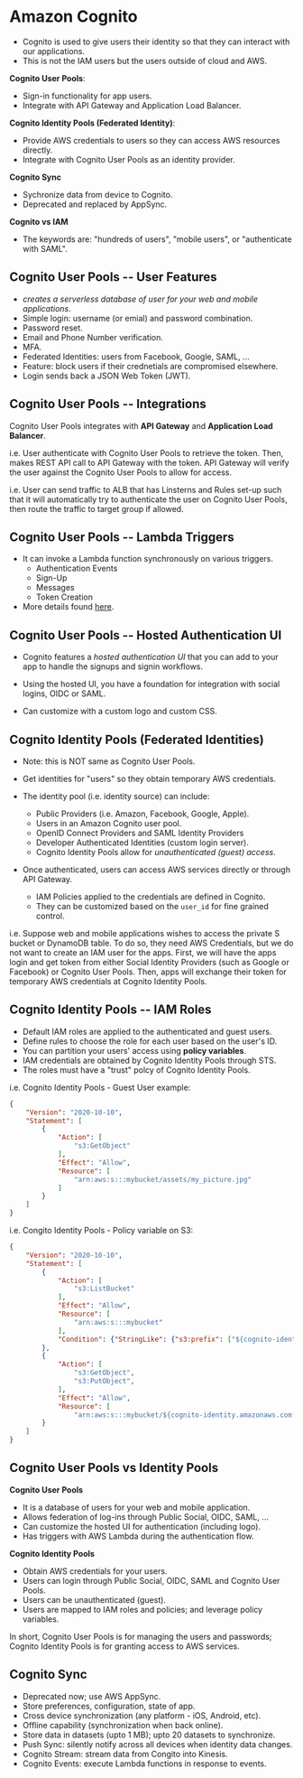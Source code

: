 Amazon Cognito
==============

- Cognito is used to give users their identity so that they can interact with
  our applications.
- This is not the IAM users but the users outside of cloud and AWS.

**Cognito User Pools**:

- Sign-in functionality for app users.
- Integrate with API Gateway and Application Load Balancer.

**Cognito Identity Pools (Federated Identity)**:

- Provide AWS credentials to users so they can access AWS resources directly.
- Integrate with Cognito User Pools as an identity provider.

**Cognito Sync**

- Sychronize data from device to Cognito.
- Deprecated and replaced by AppSync.

**Cognito vs IAM**

- The keywords are: "hundreds of users", "mobile users", or "authenticate with
  SAML".

Cognito User Pools -- User Features
-----------------------------------

- _creates a serverless database of user for your web and mobile applications_.
- Simple login: username (or emial) and password combination.
- Password reset.
- Email and Phone Number verification.
- MFA.
- Federated Identities: users from Facebook, Google, SAML, ...
- Feature: block users if their crednetials are compromised elsewhere.
- Login sends back a JSON Web Token (JWT).

Cognito User Pools -- Integrations
----------------------------------

Cognito User Pools integrates with **API Gateway** and **Application Load
Balancer**.

i.e. User authenticate with Cognito User Pools to retrieve the token. Then,
makes REST API call to API Gateway with the token. API Gateway will verify the
user against the Cognito User Pools to allow for access.

i.e. User can send traffic to ALB that has Linsterns and Rules set-up such that
it will automatically try to authenticate the user on Cognito User Pools, then
route the traffic to target group if allowed.

Cognito User Pools -- Lambda Triggers
-------------------------------------

- It can invoke a Lambda function synchronously on various triggers.
    - Authentication Events
    - Sign-Up
    - Messages
    - Token Creation
- More details found
  [here](https://doc.aws.amazon.com/cognito/latest/developerguide/cognito-user-identity-pools-working-with-aws-lambda-triggers.html).

Cognito User Pools -- Hosted Authentication UI
----------------------------------------------

- Cognito features a _hosted authentication UI_ that you can add to your app to
  handle the signups and signin workflows.

- Using the hosted UI, you have a foundation for integration with social
  logins, OIDC or SAML.

- Can customize with a custom logo and custom CSS.

Cognito Identity Pools (Federated Identities)
---------------------------------------------

- Note: this is NOT same as Cognito User Pools.
- Get identities for "users" so they obtain temporary AWS credentials.
- The identity pool (i.e. identity source) can include:
    - Public Providers (i.e. Amazon, Facebook, Google, Apple).
    - Users in an Amazon Cognito user pool.
    - OpenID Connect Providers and SAML Identity Providers
    - Developer Authenticated Identities (custom login server).
    - Cognito Identity Pools allow for _unauthenticated (guest) access_.

- Once authenticated, users can access AWS services directly or through API
  Gateway.
    - IAM Policies applied to the credentials are defined in Cognito.
    - They can be customized based on the `user_id` for fine grained control.

i.e. Suppose web and mobile applications wishes to access the private S bucket
or DynamoDB table. To do so, they need AWS Credentials, but we do not want to
create an IAM user for the apps. First, we will have the apps login and get
token from either Social Identity Providers (such as Google or Facebook) or
Cognito User Pools. Then, apps will exchange their token for temporary AWS
credentials at Cognito Identity Pools.

Cognito Identity Pools -- IAM Roles
-----------------------------------

- Default IAM roles are applied to the authenticated and guest users.
- Define rules to choose the role for each user based on the user's ID.
- You can partition your users' access using **policy variables**.
- IAM credentials are obtained by Cognito Identity Pools through STS.
- The roles must have a "trust" polcy of Cognito Identity Pools.

i.e. Cognito Identity Pools - Guest User example:

```json
{
    "Version": "2020-10-10",
    "Statement": [
        {
            "Action": [
                "s3:GetObject"
            ],
            "Effect": "Allow",
            "Resource": [
                "arn:aws:s:::mybucket/assets/my_picture.jpg"
            ]
        }
    ]
}
```

i.e. Congito Identity Pools - Policy variable on S3:

```json
{
    "Version": "2020-10-10",
    "Statement": [
        {
            "Action": [
                "s3:ListBucket"
            ],
            "Effect": "Allow",
            "Resource": [
                "arn:aws:s:::mybucket"
            ],
            "Condition": {"StringLike": {"s3:prefix": ["${cognito-identity.amazonaws.com:sub}/*"]}}
        },
        {
            "Action": [
                "s3:GetObject",
                "s3:PutObject",
            ],
            "Effect": "Allow",
            "Resource": [
                "arn:aws:s:::mybucket/${cognito-identity.amazonaws.com:sub}/*"]
        }
    ]
}
```

Cognito User Pools vs Identity Pools
------------------------------------

**Cognito User Pools**

- It is a database of users for your web and mobile application.
- Allows federation of log-ins through Public Social, OIDC, SAML, ...
- Can customize the hosted UI for authentication (including logo).
- Has triggers with AWS Lambda during the authentication flow.

**Cognito Identity Pools**

- Obtain AWS credentials for your users.
- Users can login through Public Social, OIDC, SAML and Cognito User Pools.
- Users can be unauthenticated (guest).
- Users are mapped to IAM roles and policies; and leverage policy variables.

In short, Cognito User Pools is for managing the users and passwords; Cognito
Identity Pools is for granting access to AWS services.

Cognito Sync
------------

- Deprecated now; use AWS AppSync.
- Store preferences, configuration, state of app.
- Cross device synchronization (any platform - iOS, Android, etc).
- Offline capability (synchronization when back online).
- Store data in datasets (upto 1 MB); upto 20 datasets to synchronize.
- Push Sync: silently notify across all devices when identity data changes.
- Cognito Stream: stream data from Congito into Kinesis.
- Cognito Events: execute Lambda functions in response to events.


